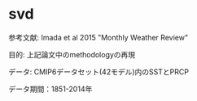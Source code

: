 # svd
参考文献: Imada et al 2015 "Monthly Weather Review"

目的: 上記論文中のmethodologyの再現

データ: CMIP6データセット(42モデル)内のSSTとPRCP

データ期間：1851-2014年
